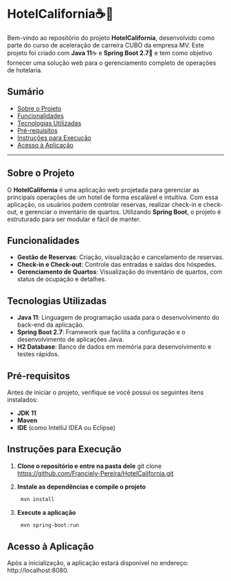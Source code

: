 # HotelCalifornia☕🌱

Bem-vindo ao repositório do projeto **HotelCalifornia**, desenvolvido como parte do curso de aceleração de carreira CUBO da empresa MV. Este projeto foi criado com **Java 11**☕ e **Spring Boot 2.7**🌱 e tem como objetivo fornecer uma solução web para o gerenciamento completo de operações de hotelaria.

## Sumário
- [Sobre o Projeto](#sobre-o-projeto)
- [Funcionalidades](#funcionalidades)
- [Tecnologias Utilizadas](#tecnologias-utilizadas)
- [Pré-requisitos](#pré-requisitos)
- [Instruções para Execução](#instruções-para-execução)
- [Acesso à Aplicação](#acesso-à-aplicação)

---

## Sobre o Projeto

O **HotelCalifornia** é uma aplicação web projetada para gerenciar as principais operações de um hotel de forma escalável e intuitiva. Com essa aplicação, os usuários podem controlar reservas, realizar check-in e check-out, e gerenciar o inventário de quartos. Utilizando **Spring Boot**, o projeto é estruturado para ser modular e fácil de manter.

## Funcionalidades

- **Gestão de Reservas**: Criação, visualização e cancelamento de reservas.
- **Check-in e Check-out**: Controle das entradas e saídas dos hóspedes.
- **Gerenciamento de Quartos**: Visualização do inventário de quartos, com status de ocupação e detalhes.

## Tecnologias Utilizadas

- **Java 11**: Linguagem de programação usada para o desenvolvimento do back-end da aplicação.
- **Spring Boot 2.7**: Framework que facilita a configuração e o desenvolvimento de aplicações Java.
- **H2 Database**: Banco de dados em memória para desenvolvimento e testes rápidos.

## Pré-requisitos

Antes de iniciar o projeto, verifique se você possui os seguintes itens instalados:

- **JDK 11**
- **Maven**
- **IDE** (como IntelliJ IDEA ou Eclipse)

## Instruções para Execução

1. **Clone o repositório e entre na pasta dele**
   git clone https://github.com/Franciely-Pereira/HotelCalifornia.git

3. **Instale as dependências e compile o projeto**
   ```bash
    mvn install

4. **Execute a aplicação**
   ```bash
    mvn spring-boot:run

## Acesso à Aplicação
Após a inicialização, a aplicação estará disponível no endereço: http://localhost:8080.
